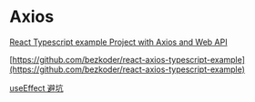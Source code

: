 # Axios

[React Typescript example Project with Axios and Web API](https://www.bezkoder.com/react-refresh-token/)

[https://github.com/bezkoder/react-axios-typescript-example](https://github.com/bezkoder/react-axios-typescript-example)

[useEffect 避坑](https://blog.csdn.net/weixin_43870742/article/details/102694249)

